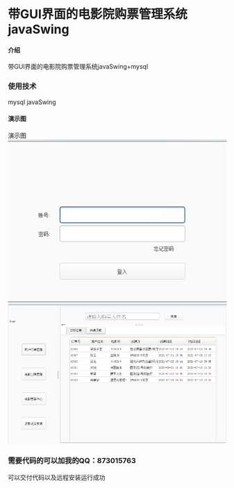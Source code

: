 # 带GUI界面的电影院购票管理系统javaSwing

#### 介绍
带GUI界面的电影院购票管理系统javaSwing+mysql


### 使用技术
mysql
javaSwing


#### 演示图
演示图
![输入图片说明](images/1登录.png)
![输入图片说明](images/2主界面.png)



### 需要代码的可以加我的QQ：873015763
可以交付代码以及远程安装运行成功